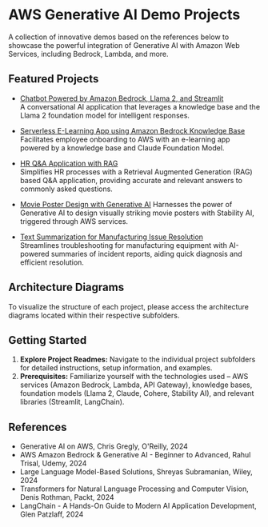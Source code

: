 # AWS Generative AI Demo Projects

A collection of innovative demos based on the references below to showcase the powerful integration of Generative AI with Amazon Web Services, including Bedrock, Lambda, and more.  

## Featured Projects

* [Chatbot Powered by Amazon Bedrock, Llama 2, and Streamlit](/aws-gai-chatbot-streamlit)  
   A conversational AI application that leverages a knowledge base and the Llama 2 foundation model for intelligent responses.

* [Serverless E-Learning App using Amazon Bedrock Knowledge Base](/aws-gai-kb-rag-elearning)    
   Facilitates employee onboarding to AWS with an e-learning app powered by a knowledge base and Claude Foundation Model.

* [HR Q&A Application with RAG](/aws-gai-rag-hr-qa)  
   Simplifies HR processes with a Retrieval Augmented Generation (RAG) based Q&A application, providing accurate and relevant answers to commonly asked questions.

* [Movie Poster Design with Generative AI](/aws-gai-stabilityai-poster) 
   Harnesses the power of Generative AI to design visually striking movie posters with Stability AI, triggered through AWS services.

* [Text Summarization for Manufacturing Issue Resolution](/aws-gai-summarize)   
  Streamlines troubleshooting for manufacturing equipment with AI-powered summaries of incident reports, aiding quick diagnosis and efficient resolution.

## Architecture Diagrams

To visualize the structure of each project, please access the architecture diagrams located within their respective subfolders.

## Getting Started

1. **Explore Project Readmes:**  Navigate to the individual project subfolders for detailed instructions, setup information, and examples.  
2. **Prerequisites:** Familiarize yourself with the technologies used – AWS services (Amazon Bedrock, Lambda, API Gateway), knowledge bases, foundation models (Llama 2, Claude, Cohere, Stability AI), and relevant libraries (Streamlit, LangChain).

## References

* Generative AI on AWS, Chris Gregly, O'Reilly, 2024
* AWS Amazon Bedrock & Generative AI - Beginner to Advanced, Rahul Trisal, Udemy, 2024
* Large Language Model-Based Solutions, Shreyas Subramanian, Wiley, 2024
* Transformers for Natural Language Processing and Computer Vision, Denis Rothman, Packt, 2024
* LangChain - A Hands-On Guide to Modern AI Application Development, Glen Patzlaff, 2024